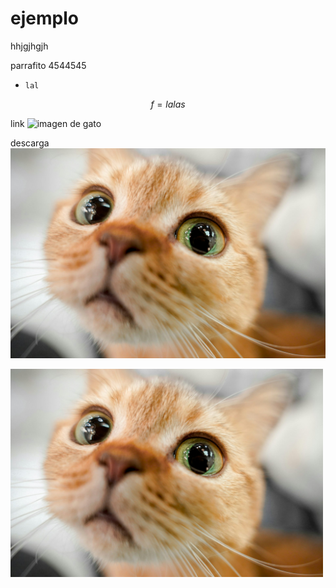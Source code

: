 # ejemplo

hhjgjhgjh

parrafito
4544545


*     lal

$$f = lalas$$

link
![imagen de gato](https://images.theconversation.com/files/651621/original/file-20250226-32-jxjhmy.jpg)

descarga
![imagen de gato](./gato.jpg)

<img src="./imagenes/gato.jpg" alt="imagen gato" style="width:500px">
